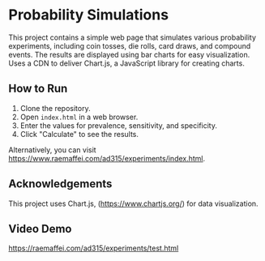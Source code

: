 # Probability Simulations #

This project contains a simple web page that simulates various probability experiments, including coin tosses, die rolls, card draws, and compound events. The results are displayed using bar charts for easy visualization. Uses a CDN to deliver Chart.js, a JavaScript library for creating charts.

## How to Run ##

1. Clone the repository.
2. Open `index.html` in a web browser.
3. Enter the values for prevalence, sensitivity, and specificity.
4. Click "Calculate" to see the results.

Alternatively, you can visit https://www.raemaffei.com/ad315/experiments/index.html. 

## Acknowledgements ##  

This project uses Chart.js, (https://www.chartjs.org/) for data visualization.

## Video Demo ##

https://raemaffei.com/ad315/experiments/test.html 
